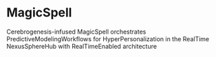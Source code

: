 # MagicSpell
Cerebrogenesis-infused MagicSpell orchestrates PredictiveModelingWorkflows for HyperPersonalization in the RealTime NexusSphereHub with RealTimeEnabled architecture
